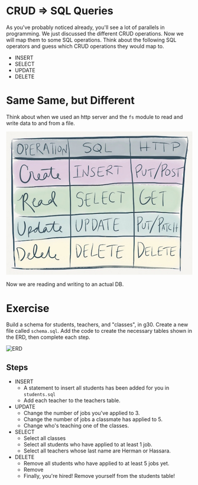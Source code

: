 # CRUD => SQL Queries
As you've probably noticed already, you'll see a lot of parallels in programming. We just discussed the different CRUD operations. Now we will map them to some SQL operations. Think about the following SQL operators and guess which CRUD operations they would map to.

- INSERT
- SELECT
- UPDATE
- DELETE

# Same Same, but Different
Think about when we used an http server and the `fs` module to read and write data to and from a file.

![CRUD_REST_SQL](./CRUD_SQL_REST.jpg)

Now we are reading and writing to an actual DB.


# Exercise
Build a schema for students, teachers, and "classes", in g30. Create a new file called `schema.sql`. Add the code to create the necessary tables shown in the ERD, then complete each step.

 ![ERD](./erd.png)


## Steps
- INSERT
  - A statement to insert all students has been added for you in `students.sql`
  - Add each teacher to the teachers table.
- UPDATE
  - Change the number of jobs you've applied to 3.
  - Change the number of jobs a classmate has applied to 5.
  - Change who's teaching one of the classes.
- SELECT
  - Select all classes
  - Select all students who have applied to at least 1 job.
  - Select all teachers whose last name are Herman or Hassara.
- DELETE
  - Remove all students who have applied to at least 5 jobs yet.
  - Remove
  - Finally, you're hired! Remove yourself from the students table!
